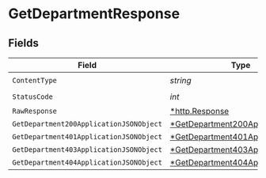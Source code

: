 # GetDepartmentResponse


## Fields

| Field                                                                                          | Type                                                                                           | Required                                                                                       | Description                                                                                    |
| ---------------------------------------------------------------------------------------------- | ---------------------------------------------------------------------------------------------- | ---------------------------------------------------------------------------------------------- | ---------------------------------------------------------------------------------------------- |
| `ContentType`                                                                                  | *string*                                                                                       | :heavy_check_mark:                                                                             | N/A                                                                                            |
| `StatusCode`                                                                                   | *int*                                                                                          | :heavy_check_mark:                                                                             | N/A                                                                                            |
| `RawResponse`                                                                                  | [*http.Response](https://pkg.go.dev/net/http#Response)                                         | :heavy_minus_sign:                                                                             | N/A                                                                                            |
| `GetDepartment200ApplicationJSONObject`                                                        | [*GetDepartment200ApplicationJSON](../../models/operations/getdepartment200applicationjson.md) | :heavy_minus_sign:                                                                             | OK                                                                                             |
| `GetDepartment401ApplicationJSONObject`                                                        | [*GetDepartment401ApplicationJSON](../../models/operations/getdepartment401applicationjson.md) | :heavy_minus_sign:                                                                             | Unauthenticated                                                                                |
| `GetDepartment403ApplicationJSONObject`                                                        | [*GetDepartment403ApplicationJSON](../../models/operations/getdepartment403applicationjson.md) | :heavy_minus_sign:                                                                             | Forbidden                                                                                      |
| `GetDepartment404ApplicationJSONObject`                                                        | [*GetDepartment404ApplicationJSON](../../models/operations/getdepartment404applicationjson.md) | :heavy_minus_sign:                                                                             | Not Found                                                                                      |